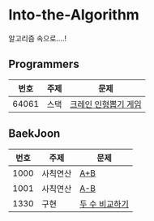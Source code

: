 # Into-the-Algorithm
알고리즘 속으로....!

## Programmers

|번호|주제|문제|
|---|---|---|
|64061|스택|[크레인 인형뽑기 게임](https://programmers.co.kr/learn/courses/30/lessons/64061)|

## BaekJoon

|번호|주제|문제|
|---|---|---|
|1000|사칙연산|[A+B](https://www.acmicpc.net/problem/1000)|
|1001|사칙연산|[A-B](https://www.acmicpc.net/problem/1001)|
|1330|구현|[두 수 비교하기](https://www.acmicpc.net/problem/1330)|


